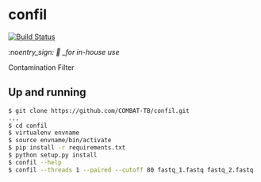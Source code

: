 # confil

[![Build Status](https://travis-ci.org/COMBAT-TB/confil.svg?branch=master)](https://travis-ci.org/COMBAT-TB/confil)

:no*entry_sign: :construction: \_for in-house use*

Contamination Filter

## Up and running

```sh
$ git clone https://github.com/COMBAT-TB/confil.git
...
$ cd confil
$ virtualenv envname
$ source envname/bin/activate
$ pip install -r requirements.txt
$ python setup.py install
$ confil --help
$ confil --threads 1 --paired --cutoff 80 fastq_1.fastq fastq_2.fastq
```
